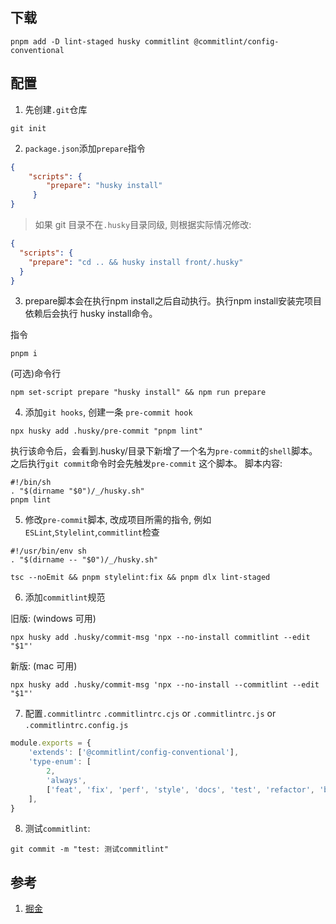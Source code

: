 ## 下载

```shell
pnpm add -D lint-staged husky commitlint @commitlint/config-conventional
```

## 配置

1. 先创建`.git`仓库

```git
git init
```

2. `package.json`添加`prepare`指令

```json
{ 
	"scripts": { 
		"prepare": "husky install"
	 }
}
```

> 如果 git 目录不在`.husky`目录同级, 则根据实际情况修改:

```json
{
  "scripts": {
    "prepare": "cd .. && husky install front/.husky"
  }
}
```

3. prepare脚本会在执行npm install之后自动执行。执行npm install安装完项目依赖后会执行 husky install命令。

指令

```shell
pnpm i
```

(可选)命令行

```shell
npm set-script prepare "husky install" && npm run prepare
```

4. 添加`git hooks`, 创建一条 `pre-commit hook`

```shell
npx husky add .husky/pre-commit "pnpm lint"
```

执行该命令后，会看到.husky/目录下新增了一个名为`pre-commit`的`shell`脚本。之后执行`git commit`命令时会先触发`pre-commit`
这个脚本。
脚本内容:

```
#!/bin/sh 
. "$(dirname "$0")/_/husky.sh" 
pnpm lint
```

5. 修改`pre-commit`脚本, 改成项目所需的指令, 例如`ESLint`,`Stylelint`,`commitlint`检查

```
#!/usr/bin/env sh
. "$(dirname -- "$0")/_/husky.sh"

tsc --noEmit && pnpm stylelint:fix && pnpm dlx lint-staged
```

6. 添加`commitlint`规范

旧版: (windows 可用)

```shell
npx husky add .husky/commit-msg 'npx --no-install commitlint --edit "$1"'
```

新版: (mac 可用)

```shell
npx husky add .husky/commit-msg 'npx --no-install --commitlint --edit "$1"'
```

7. 配置`.commitlintrc`
   `.commitlintrc.cjs` or `.commitlintrc.js` or `.commitlintrc.config.js`

```js
module.exports = {
	'extends': ['@commitlint/config-conventional'],
	'type-enum': [
		2,
		'always',
		['feat', 'fix', 'perf', 'style', 'docs', 'test', 'refactor', 'build', 'ci', 'chore', 'revert', 'wip', 'workflow', 'types','release'],
	],
}
```

8. 测试`commitlint`:

```git
git commit -m "test: 测试commitlint"
```

## 参考

1. [掘金](https://juejin.cn/post/6988116616923840549)
